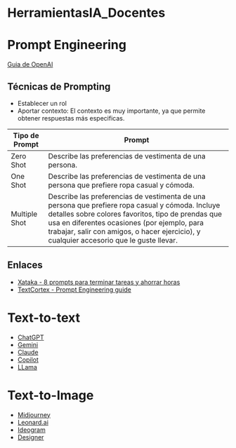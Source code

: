 # HerramientasIA_Docentes
# Prompt Engineering
[Guia de OpenAI](https://platform.openai.com/docs/guides/prompt-engineering)
## Técnicas de Prompting
* Establecer un rol
* Aportar contexto: El contexto es muy importante, ya que permite obtener respuestas más especificas. <br>

| Tipo de Prompt | Prompt |
|----------------|--------|
| Zero Shot      | Describe las preferencias de vestimenta de una persona. |
| One Shot       | Describe las preferencias de vestimenta de una persona que prefiere ropa casual y cómoda. |
| Multiple Shot  | Describe las preferencias de vestimenta de una persona que prefiere ropa casual y cómoda. Incluye detalles sobre colores favoritos, tipo de prendas que usa en diferentes ocasiones (por ejemplo, para trabajar, salir con amigos, o hacer ejercicio), y cualquier accesorio que le guste llevar. |


## Enlaces
* [Xataka - 8 prompts para terminar tareas y ahorrar horas](https://www.xataka.com/robotica-e-ia/ocho-prompts-chatgpt-para-terminar-tareas-segundos-ahorrar-horas-trabajo)
* [TextCortex - Prompt Engineering guide](https://textcortex.com/es/post/prompt-engineering-guide)

# Text-to-text
* [ChatGPT]()
* [Gemini]()
* [Claude]()
* [Copilot]()
* [LLama]()
  
# Text-to-Image
* [Midjourney]()
* [Leonard.ai]()
* [Ideogram](https://docs.ideogram.ai/using-ideogram/getting-started/the-basics-step-by-step)
* [Designer]()
